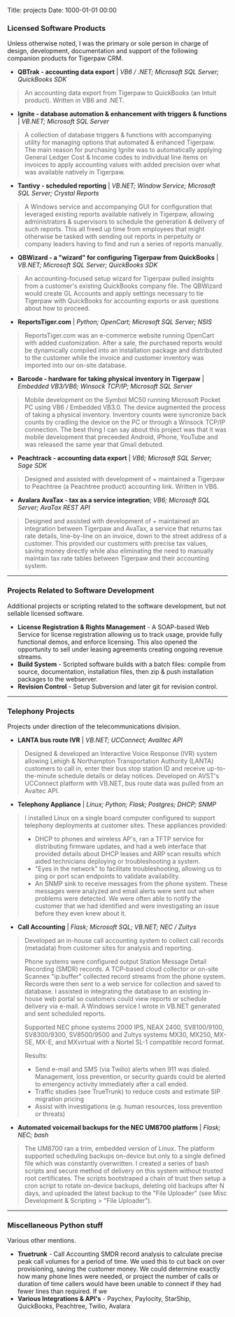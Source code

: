 Title: projects
Date: 1000-01-01 00:00


### Licensed Software Products
Unless otherwise noted, I was the primary or sole person in charge of design, development, documentation and support of the following companion products for Tigerpaw CRM.

* **QBTrak - accounting data export** | *VB6 / .NET; Microsoft SQL Server; QuickBooks SDK*

> An accounting data export from Tigerpaw to QuickBooks (an Intuit product). Written in VB6 and .NET.

* **Ignite - database automation & enhancement with triggers & functions** | *VB.NET; Microsoft SQL Server*

> A collection of database triggers & functions with accompanying utility for managing options that automated & enhanced Tigerpaw. The main reason for purchasing Ignite was to automatically applying General Ledger Cost & Income codes to individual line items on invoices to apply accounting values with added precision over what was available natively in Tigerpaw. 

* **Tantivy - scheduled reporting** | *VB.NET; Window Service; Microsoft SQL Server; Crystal Reports*

> A Windows service and accompanying GUI for configuration that leveraged existing reports available natively in Tigerpaw, allowing administrators & supervisors to schedule the generation & delivery of such reports. This all freed up time from employees that might otherwise be tasked with sending out reports in perpetuity or company leaders having to find and run a series of reports manually.

* **QBWizard - a "wizard" for configuring Tigerpaw from QuickBooks** | *VB.NET; Microsoft SQL Server; QuickBooks  SDK*

> An accounting-focused setup wizard for Tigerpaw pulled insights from a customer's existing QuickBooks company file. The QBWizard would create GL Accounts and apply settings necessary to tie Tigerpaw with QuickBooks for accounting exports or ask questions about how to proceed.

* **ReportsTiger.com** | *Python; OpenCart; Microsoft SQL Server; NSIS*

> ReportsTiger.com was an e-commerce website running OpenCart with added customization. After a sale, the purchased reports would be dynamically compiled into an installation package and distributed to the customer while the invoice and customer inventory was imported into our on-site database.

* **Barcode - hardware for taking physical inventory in Tigerpaw** | *Embedded VB3/VB6; Winsock TCP/IP; Microsoft SQL Server*

> Mobile development on the Symbol MC50 running Microsoft Pocket PC using VB6 / Embedded VB3.0. The device augmented the process of taking a physical inventory. Inventory counts were syncronize back counts by cradling the device on the PC or through a Winsock TCP/IP connection. The best thing I can say about this project was that it was mobile development that preceeded Android, iPhone, YouTube and was released the same year that Gmail debuted. 
	
* **Peachtrack - accounting data export** | *VB6; Microsoft SQL Server; Sage SDK*

> Designed and assisted with development of + maintained a Tigerpaw to Peachtree (a Peachtree product) accounting link. Written in VB6.
	
* **Avalara AvaTax - tax as a service integration**; *VB6; Microsoft SQL Server; AvaTax REST API*

> Designed and assisted with development of + maintained an integration between Tigerpaw and AvaTax, a service that returns tax rate details, line-by-line on an invoice, down to the street address of a customer. This provided our customers with precise tax values, saving money directly while also eliminating the need to manually maintain tax rate tables between Tigerpaw and their accounting system.
	
---

### Projects Related to Software Development
Additional projects or scripting related to the software development, but not sellable licensed software.

* **License Registration & Rights Management** - A SOAP-based Web Service for license registration allowing us to track usage, provide fully functional demos, and enforce licensing. This also opened the opportunity to sell under leasing agreements creating ongoing revenue streams.
* **Build System** - Scripted software builds with a batch files: compile from source, documentation, installation files, then zip & push installation packages to the webserver.
* **Revision Control** - Setup Subversion and later git for revision control.

---

### Telephony Projects
Projects under direction of the telecommunications division.

* **LANTA bus route IVR** | *VB.NET; UCConnect; Availtec API*

> Designed & developed an Interactive Voice Response (IVR) system allowing Lehigh & Northampton Transportation Authority (LANTA) customers to call in, enter their bus stop station ID and receive up-to-the-minute schedule details or delay notices. Developed on AVST's UCConnect platform with VB.NET, bus route data was pulled from an Avaltec API.

* **Telephony Appliance** | *Linux; Python; Flask; Postgres; DHCP; SNMP*

> I installed Linux on a single board computer configured to support telephony deployments at customer sites. These appliances provided:
>
> * DHCP to phones and wireless AP's, ran a TFTP service for distributing firmware updates, and had a web interface that provided details about DHCP leases and ARP scan results which aided technicians deploying or troubleshooting a system.
> * "Eyes in the network" to facilitate troubleshooting, allowing us to ping or port scan endpoints to validate availability.
> * An SNMP sink to receive messages from the phone system. These messages were analyzed and email alerts were sent out when problems were detected. We were often able to notify the customer that we had identified and were investigating an issue before they even knew about it.

* **Call Accounting** | *Flask; Microsoft SQL; VB.NET; NEC / Zultys*

> Developed an in-house call accounting system to collect call records (metadata) from customer sites for analysis and reporting. 
> 
> Phone systems were configured output Station Message Detail Recording (SMDR) records. A TCP-based cloud collector or on-site Scannex "ip.buffer" collected record streams from the phone system. Records were then sent to a web service for collection and saved to database. I assisted in integrating the database to an existing in-house web portal so customers could view reports or schedule delivery via e-mail. A Windows service I wrote in VB.NET generated and sent scheduled reports.
>
> Supported NEC phone systems 2000 IPS, NEAX 2400, SV8100/9100, SV8300/9300, SV8500/9500 and Zultys systems MX30, MX250, MX-SE, MX-E, and MXvirtual with a Nortel SL-1 compatible record format.
>
> Results:
>
> * Send e-mail and SMS (via Twilio) alerts when 911 was dialed. Management, loss prevention, or security guards could be alerted to emergency activity immediately after a call ended.
> * Traffic studies (see TrueTrunk) to reduce costs and estimate SIP migration pricing
> * Assist with investigations (e.g. human resources, loss prevention or threats)

* **Automated voicemail backups for the NEC UM8700 platform** | *Flask; NEC; bash*

> The UM8700 ran a trim, embedded version of Linux. The platform supported scheduling backups on-device but only to a single defined file which was constantly overwritten. I created a series of bash scripts and secure method of delivery on this system without trusted root certificates. The scripts bootstraped a chain of trust then setup a cron script to rotate on-device backups, deleting old backups after N days, and uploaded the latest backup to the "File Uploader" (see Misc Development & Scripting > "File Uploader").

---

### Miscellaneous Python stuff
Various other mentions.

* **Truetrunk** - Call Accounting SMDR record analysis to calculate precise peak call volumes for a period of time. We used this to cut back on over provisioning, saving the customer money. We could determine exactly how many phone lines were needed, or project the number of calls or duration of time callers would have been unable to connect if they had fewer lines than required. If we
* **Various Integrations & API's** - Paychex, Paylocity, StarShip, QuickBooks, Peachtree, Twilio, Avalara
